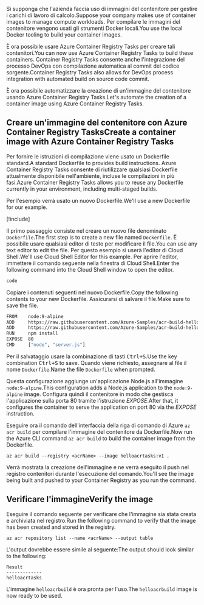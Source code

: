 <span data-ttu-id="b56d3-101">Si supponga che l'azienda faccia uso di immagini del contenitore per gestire i carichi di lavoro di calcolo.</span><span class="sxs-lookup"><span data-stu-id="b56d3-101">Suppose your company makes use of container images to manage compute workloads.</span></span> <span data-ttu-id="b56d3-102">Per compilare le immagini del contenitore vengono usati gli strumenti Docker locali.</span><span class="sxs-lookup"><span data-stu-id="b56d3-102">You use the local Docker tooling to build your container images.</span></span>

<span data-ttu-id="b56d3-103">È ora possibile usare Azure Container Registry Tasks per creare tali contenitori.</span><span class="sxs-lookup"><span data-stu-id="b56d3-103">You can now use Azure Container Registry Tasks to build these containers.</span></span> <span data-ttu-id="b56d3-104">Container Registry Tasks consente anche l'integrazione del processo DevOps con compilazione automatica al commit del codice sorgente.</span><span class="sxs-lookup"><span data-stu-id="b56d3-104">Container Registry Tasks also allows for DevOps process integration with automated build on source code commit.</span></span>

<span data-ttu-id="b56d3-105">È ora possibile automatizzare la creazione di un'immagine del contenitore usando Azure Container Registry Tasks.</span><span class="sxs-lookup"><span data-stu-id="b56d3-105">Let's automate the creation of a container image using Azure Container Registry Tasks.</span></span>

## <a name="create-a-container-image-with-azure-container-registry-tasks"></a><span data-ttu-id="b56d3-106">Creare un'immagine del contenitore con Azure Container Registry Tasks</span><span class="sxs-lookup"><span data-stu-id="b56d3-106">Create a container image with Azure Container Registry Tasks</span></span>

<span data-ttu-id="b56d3-107">Per fornire le istruzioni di compilazione viene usato un Dockerfile standard.</span><span class="sxs-lookup"><span data-stu-id="b56d3-107">A standard Dockerfile to provides build instructions.</span></span> <span data-ttu-id="b56d3-108">Azure Container Registry Tasks consente di riutilizzare qualsiasi Dockerfile attualmente disponibile nell'ambiente, incluse le compilazioni in più fasi.</span><span class="sxs-lookup"><span data-stu-id="b56d3-108">Azure Container Registry Tasks allows you to reuse any Dockerfile currently in your environment, including multi-staged builds.</span></span>

<span data-ttu-id="b56d3-109">Per l'esempio verrà usato un nuovo Dockerfile.</span><span class="sxs-lookup"><span data-stu-id="b56d3-109">We'll use a new Dockerfile for our example.</span></span>

<!-- Activate the sandbox -->
[!include[](../../../includes/azure-sandbox-activate.md)]

<span data-ttu-id="b56d3-110">Il primo passaggio consiste nel creare un nuovo file denominato `Dockerfile`.</span><span class="sxs-lookup"><span data-stu-id="b56d3-110">The first step is to create a new file named `Dockerfile`.</span></span> <span data-ttu-id="b56d3-111">È possibile usare qualsiasi editor di testo per modificare il file.</span><span class="sxs-lookup"><span data-stu-id="b56d3-111">You can use any text editor to edit the file.</span></span> <span data-ttu-id="b56d3-112">Per questo esempio si userà l'editor di Cloud Shell.</span><span class="sxs-lookup"><span data-stu-id="b56d3-112">We'll use Cloud Shell Editor for this example.</span></span> <span data-ttu-id="b56d3-113">Per aprire l'editor, immettere il comando seguente nella finestra di Cloud Shell.</span><span class="sxs-lookup"><span data-stu-id="b56d3-113">Enter the following command into the Cloud Shell window to open the editor.</span></span>

```bash
code
```

<span data-ttu-id="b56d3-114">Copiare i contenuti seguenti nel nuovo Dockerfile.</span><span class="sxs-lookup"><span data-stu-id="b56d3-114">Copy the following contents to your new Dockerfile.</span></span> <span data-ttu-id="b56d3-115">Assicurarsi di salvare il file.</span><span class="sxs-lookup"><span data-stu-id="b56d3-115">Make sure to save the file.</span></span>

```bash
FROM    node:9-alpine
ADD     https://raw.githubusercontent.com/Azure-Samples/acr-build-helloworld-node/master/package.json /
ADD     https://raw.githubusercontent.com/Azure-Samples/acr-build-helloworld-node/master/server.js /
RUN     npm install
EXPOSE  80
CMD     ["node", "server.js"]
```

<span data-ttu-id="b56d3-116">Per il salvataggio usare la combinazione di tasti <kbd>Ctrl+S</kbd>.</span><span class="sxs-lookup"><span data-stu-id="b56d3-116">Use the key combination <kbd>Ctrl+S</kbd> to save.</span></span> <span data-ttu-id="b56d3-117">Quando viene richiesto, assegnare al file il nome `Dockerfile`.</span><span class="sxs-lookup"><span data-stu-id="b56d3-117">Name the file `Dockerfile` when prompted.</span></span>

<span data-ttu-id="b56d3-118">Questa configurazione aggiunge un'applicazione Node.js all'immagine `node:9-alpine`.</span><span class="sxs-lookup"><span data-stu-id="b56d3-118">This configuration adds a Node.js application to the `node:9-alpine` image.</span></span> <span data-ttu-id="b56d3-119">Configura quindi il contenitore in modo che gestisca l'applicazione sulla porta 80 tramite l'istruzione *EXPOSE*.</span><span class="sxs-lookup"><span data-stu-id="b56d3-119">After that, it configures the container to serve the application on port 80 via the *EXPOSE* instruction.</span></span>

<span data-ttu-id="b56d3-120">Eseguire ora il comando dell'interfaccia della riga di comando di Azure `az acr build` per compilare l'immagine del contenitore da Dockerfile.</span><span class="sxs-lookup"><span data-stu-id="b56d3-120">Now run the Azure CLI command `az acr build` to build the container image from the Dockerfile.</span></span>

```azurecli
az acr build --registry <acrName> --image helloacrtasks:v1 .
```

<span data-ttu-id="b56d3-121">Verrà mostrata la creazione dell'immagine e ne verrà eseguito il push nel registro contenitori durante l'esecuzione del comando.</span><span class="sxs-lookup"><span data-stu-id="b56d3-121">You'll see the image being built and pushed to your Container Registry as you run the command.</span></span>

## <a name="verify-the-image"></a><span data-ttu-id="b56d3-122">Verificare l'immagine</span><span class="sxs-lookup"><span data-stu-id="b56d3-122">Verify the image</span></span>

<span data-ttu-id="b56d3-123">Eseguire il comando seguente per verificare che l'immagine sia stata creata e archiviata nel registro.</span><span class="sxs-lookup"><span data-stu-id="b56d3-123">Run the following command to verify that the image has been created and stored in the registry.</span></span>

```azurecli
az acr repository list --name <acrName> --output table
```

<span data-ttu-id="b56d3-124">L'output dovrebbe essere simile al seguente:</span><span class="sxs-lookup"><span data-stu-id="b56d3-124">The output should look similar to the following:</span></span>

```console
Result
-------------
helloacrtasks
```

<span data-ttu-id="b56d3-125">L'immagine `helloacrbuild` è ora pronta per l'uso.</span><span class="sxs-lookup"><span data-stu-id="b56d3-125">The `helloacrbuild` image is now ready to be used.</span></span>
